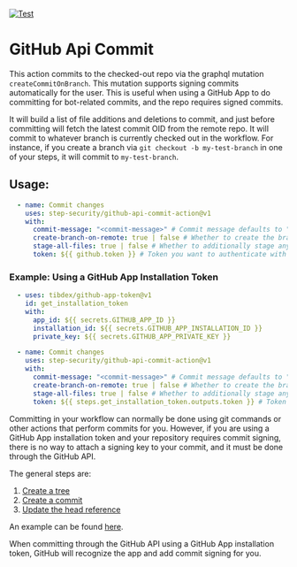[![Test](https://github.com/step-security/github-api-commit-action/actions/workflows/test.yml/badge.svg)](https://github.com/step-security/github-api-commit-action/actions/workflows/test.yml)

# GitHub Api Commit

This action commits to the checked-out repo via the graphql mutation `createCommitOnBranch`. This mutation supports
signing commits automatically for the user. This is useful when using a GitHub App to do committing for bot-related
 commits, and the repo requires signed commits.

It will build a list of file additions and deletions to commit, and just before committing will fetch the latest
commit OID from the remote repo. It will commit to whatever branch is currently checked out in the workflow. For
instance, if you create a branch via `git checkout -b my-test-branch` in one of your steps, it will commit to 
`my-test-branch`.

## Usage:

```yaml
  - name: Commit changes
    uses: step-security/github-api-commit-action@v1
    with:
      commit-message: "<commit-message>" # Commit message defaults to "Commit performed by step-security/github-api-commit-action"
      create-branch-on-remote: true | false # Whether to create the branch on the remote if it doesn't exist: Defaults to false
      stage-all-files: true | false # Whether to additionally stage any changed files in the checkout. Defaults to false
      token: ${{ github.token }} # Token you want to authenticate with
```

### Example: Using a GitHub App Installation Token

```yaml
  - uses: tibdex/github-app-token@v1
    id: get_installation_token
    with:
      app_id: ${{ secrets.GITHUB_APP_ID }}
      installation_id: ${{ secrets.GITHUB_APP_INSTALLATION_ID }}
      private_key: ${{ secrets.GITHUB_APP_PRIVATE_KEY }}

  - name: Commit changes
    uses: step-security/github-api-commit-action@v1
    with:
      commit-message: "<commit-message>" # Commit message defaults to "Commit performed by step-security/github-api-commit-action"
      create-branch-on-remote: true | false # Whether to create the branch on the remote if it doesn't exist already: Defaults to false
      stage-all-files: true | false # Whether to additionally stage any changed files in the checkout. Defaults to false
      token: ${{ steps.get_installation_token.outputs.token }} # Token you want to authenticate with
```

Committing in your workflow can normally be done using git commands or other actions that perform commits for you.
However, if you are using a GitHub App installation token and your repository requires commit signing, there is no way
to attach a signing key to your commit, and it must be done through the GitHub API.

The general steps are:

1. [Create a tree](https://docs.github.com/en/rest/git/trees?apiVersion=2022-11-28#create-a-tree)
2. [Create a commit](https://docs.github.com/en/rest/git/commits?apiVersion=2022-11-28#create-a-commit)
3. [Update the head reference](https://docs.github.com/en/rest/git/refs?apiVersion=2022-11-28#update-a-reference)

An example can be found [here](https://github.com/orgs/community/discussions/50055).

When committing through the GitHub API using a GitHub App installation token, GitHub will recognize the app and add commit signing for you.